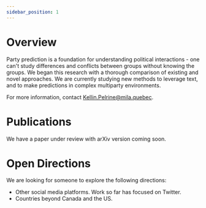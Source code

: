 ```yaml
---
sidebar_position: 1
---
```


# Overview

Party prediction is a foundation for understanding political interactions - one can't study differences and conflicts between groups without knowing the groups. We began this research with a thorough comparison of existing and novel approaches. We are currently studying new methods to leverage text, and to make predictions in complex multiparty environments.

For more information, contact Kellin.Pelrine@mila.quebec.

# Publications

We have a paper under review with arXiv version coming soon.

# Open Directions

We are looking for someone to explore the following directions:

* Other social media platforms. Work so far has focused on Twitter.
* Countries beyond Canada and the US.
